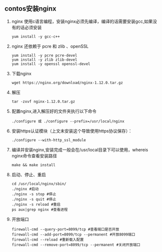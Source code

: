 ## contos安装nginx

1. nginx 使用c语言编程，安装nginx必须先编译，编译的话需要安装gcc,如果没有的话必须安装

   ```shell
   yum install -y gcc-c++
   ```

2. nginx 还依赖于 pcre 和 zlib 、openSSL

   ```shell
   yum install -y pcre pcre-devel
   yum install -y zlib zlib-devel
   yum install -y openssl openssl-devel
   ```

3. 下载nginx

   ```shell
   wget https://nginx.org/download/nginx-1.12.0.tar.gz
   ```

4. 解压

   ```shell
   tar -zxvf nginx-1.12.0.tar.gz
   ```

5. 配置nginx,进入解压好的文件夹执行以下命令

   ```shell
   ./configure 或 ./configure --prefix=/usr/local/nginx
   ```

6. 安装https认证模块（上文未安装这个导致使用https协议保存）：

   ```shell
   ./configure --with-http_ssl_module
   ```

7. 编译并安装nginx,安装完成一般会在/usr/local目录下可以使用，whereis nginx命令查看安装路径

   ```shell
   make && make install
   ```

8. 启动、停止、重启

   ```shell
   cd /usr/local/nginx/sbin/
   ./nginx #启动
   ./nginx -s stop #停止
   ./nginx -s quit #停止
   ./nginx -s reload #重启
   ps aux|grep nginx #查看进程
   ```

9. 开放端口

   ```shell
   firewall-cmd --query-port=8099/tcp #查看端口是否开放
   firewall-cmd --add-port=8099/tcp --permanent #开放8099端口
   firewall-cmd --reload #重新载入配置
   firewall-cmd --remove-port=8099/tcp --permanent #关闭开放端口
   ```

   

